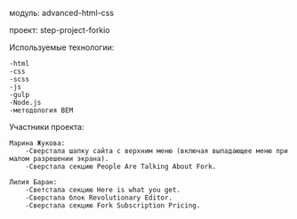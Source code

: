 модуль: advanced-html-css

проект: step-project-forkio

Используемые технологии:

    -html
    -css
    -scss
    -js
    -gulp
    -Node.js
    -методология BEM
    
Участники проекта:

    Марина Жукова:
        -Сверстала шапку сайта с верхним меню (включая выпадающее меню при малом разрешении экрана).
        -Сверстала секцию People Are Talking About Fork.
        
    Лилия Баран:
        -Светстала секцию Here is what you get.
        -Сверстала блок Revolutionary Editor.
        -Сверстала секцию Fork Subscription Pricing. 
